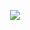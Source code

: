 <p align="center">
<img src="https://github.com/eli-alkorta/eli-alkorta/blob/master/bio/biomin.gif">
</p>

